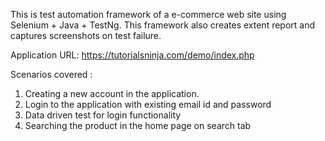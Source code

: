 This is test automation framework of a e-commerce web site using Selenium + Java + TestNg. This framework also creates extent report and captures screenshots on test failure.

Application URL: https://tutorialsninja.com/demo/index.php

Scenarios covered :
1. Creating a new account in the application.
2. Login to the application with existing email id and password
3. Data driven test for login functionality
4. Searching the product in the home page on search tab
